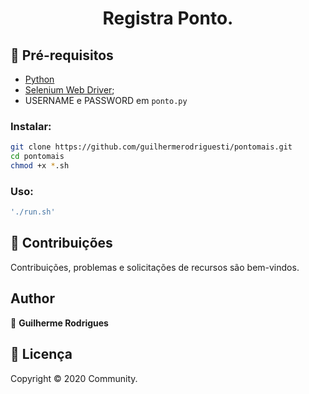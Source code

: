 <h1 align="center">Registra Ponto.</h1>

## 🚨 Pré-requisitos

* [Python](https://www.python.org/downloads/)
* [Selenium Web Driver](https://sites.google.com/a/chromium.org/chromedriver/downloads);
* USERNAME e PASSWORD em `ponto.py`


### Instalar: 
```bash
git clone https://github.com/guilhermerodriguesti/pontomais.git
cd pontomais
chmod +x *.sh

```

### Uso:
```bash
'./run.sh'
```

## 🤝 Contribuições

Contribuições, problemas e solicitações de recursos são bem-vindos.<br />

## Author

👤 **Guilherme Rodrigues**

## 📝 Licença

Copyright © 2020 Community.<br />

